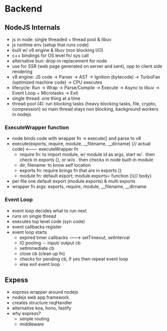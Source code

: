 # Backend

## NodeJS Internals 
- js in node: single threaded + thread pool & libuv
- js runtime env (setup that runs code)
- built w/ v8 engine & libuv (non blocking I/O)
- c++ bindings for OS level fn/ sys call
- alternative bun: drop-in replacement for node
- use for SSR (web page generated on server and sent), opp to client side rendering
- v8 engine: JS code → Parser → AST → Ignition (bytecode) → TurboFan (optimized machine code) → CPU executes
- lifecycle: Run → Wrap → Parse/Compile → Execute → Async to libuv → Event Loop + Microtasks → Exit
- single thread: one thing at a time
- thread pool (4): run blocking tasks (heavy blocking tasks, file, crypto, compression) so main thread stays non blocking, background workers in nodejs


### ExecuteWrapper function
- node binds code with wrapper fn -> execute() and parse to v8
- execute(exports, require, module, __filename, __dirname) {// actual code} <--- executeWrapper fn
    - require  fn: to import module, w/ module id as args, start w/ . then check in exports {}, or w/o . then checks in node built-in module
    - dir, filename: to know self location
    - exports fn: require brings fn that are in exports {}
    - module fn: default export; module.exports= function (){// body}
- per file one default export (module.exports) & multi exports
- wrapper fn args: exports, require, module, __filename, __dirname


### Event Loop
- event loop decides what to run next
- runs on single thread
- executes top level code (syn code)
- event callbacks register
- event loop starts
    - expired timer callbacks ---> setTimeout, setInterval
    - IO pooling -- input/ output cb
    - setImmediate cb
    - close cb (clean up fn)
    - checks for pending cb, if yes then repeat event loop
    - else exit event loop


## Expess
- express wrapper around nodejs
- nodejs web app framework
- creates structure reqHandler
- alternative koa, hono, fastify
- why express?
    - simple routing
    - middleware

